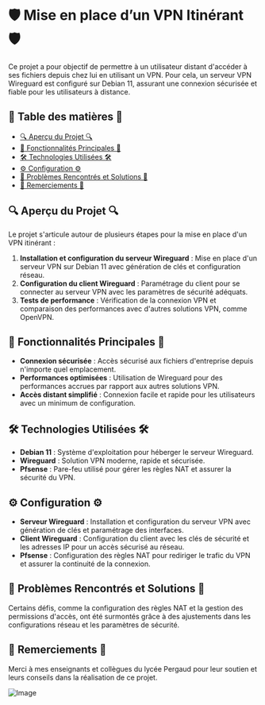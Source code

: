 # 🛡️ Mise en place d’un VPN Itinérant 🛡️

Ce projet a pour objectif de permettre à un utilisateur distant d'accéder à ses fichiers depuis chez lui en utilisant un VPN. Pour cela, un serveur VPN Wireguard est configuré sur Debian 11, assurant une connexion sécurisée et fiable pour les utilisateurs à distance.

## 📑 Table des matières 📑

- [🔍 Aperçu du Projet 🔍](#-aperçu-du-projet)
- [🌟 Fonctionnalités Principales 🌟](#-fonctionnalités-principales)
- [🛠️ Technologies Utilisées 🛠️](#-technologies-utilisées)
- [⚙️ Configuration ⚙️](#-configuration)
- [🔧 Problèmes Rencontrés et Solutions 🔧](#-problèmes-rencontrés-et-solutions)
- [🙏 Remerciements 🙏](#-remerciements)

## 🔍 Aperçu du Projet 🔍

Le projet s'articule autour de plusieurs étapes pour la mise en place d'un VPN itinérant :

1. **Installation et configuration du serveur Wireguard** : Mise en place d'un serveur VPN sur Debian 11 avec génération de clés et configuration réseau.
2. **Configuration du client Wireguard** : Paramétrage du client pour se connecter au serveur VPN avec les paramètres de sécurité adéquats.
3. **Tests de performance** : Vérification de la connexion VPN et comparaison des performances avec d'autres solutions VPN, comme OpenVPN.

## 🌟 Fonctionnalités Principales 🌟

- **Connexion sécurisée** : Accès sécurisé aux fichiers d'entreprise depuis n'importe quel emplacement.
- **Performances optimisées** : Utilisation de Wireguard pour des performances accrues par rapport aux autres solutions VPN.
- **Accès distant simplifié** : Connexion facile et rapide pour les utilisateurs avec un minimum de configuration.

## 🛠️ Technologies Utilisées 🛠️

- **Debian 11** : Système d'exploitation pour héberger le serveur Wireguard.
- **Wireguard** : Solution VPN moderne, rapide et sécurisée.
- **Pfsense** : Pare-feu utilisé pour gérer les règles NAT et assurer la sécurité du VPN.

## ⚙️ Configuration ⚙️

- **Serveur Wireguard** : Installation et configuration du serveur VPN avec génération de clés et paramétrage des interfaces.
- **Client Wireguard** : Configuration du client avec les clés de sécurité et les adresses IP pour un accès sécurisé au réseau.
- **Pfsense** : Configuration des règles NAT pour rediriger le trafic du VPN et assurer la continuité de la connexion.

## 🔧 Problèmes Rencontrés et Solutions 🔧

Certains défis, comme la configuration des règles NAT et la gestion des permissions d'accès, ont été surmontés grâce à des ajustements dans les configurations réseau et les paramètres de sécurité.

## 🙏 Remerciements 🙏

Merci à mes enseignants et collègues du lycée Pergaud pour leur soutien et leurs conseils dans la réalisation de ce projet.


![Image](https://www.logo.wine/a/logo/WireGuard/WireGuard-Logo.wine.svg)
